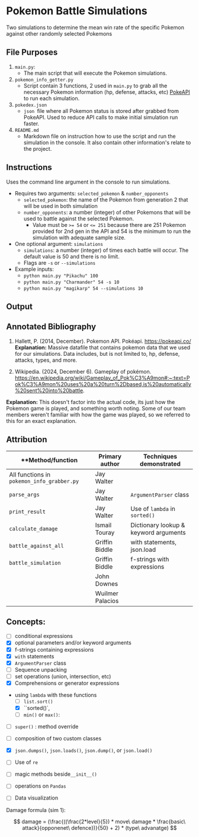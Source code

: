 ﻿# Pokemon Battle Simulations

Two simulations to determine the mean win rate of the specific Pokemon against other randomly selected Pokemons

## File Purposes

1. `main.py`:
   - The main script that will execute the Pokemon simulations. 
2. `pokemon_info_getter.py`
   - Script contain 3 functions, 2 used in `main.py` to grab all the necessary Pokemon information (hp, defense, attacks, etc) [PokeAPI](https://pokeapi.co/) to run each simulation.
3. `pokedex.json`
   - `json `file where all Pokemon status is stored after grabbed from PokeAPI. Used to reduce API calls to make initial simulation run faster. 
4. `README.md`
   - Markdown file on instruction how to use the script and run the simulation in the console. It also contain other information's relate to the project.

## Instructions

Uses the command line argument in the console to run simulations.

- Requires two arguments: `selected_pokemon` & `number_opponents`
  - `selected_pokemon`: the name of the Pokemon from generation 2 that will be used in both simulation
  - `number_opponents`: a number (integer) of other Pokemons that will be used to battle against the selected Pokemon. 
    - Value must be `>= 54` or `<= 251` because there are 251 Pokemon provided for 2nd gen in the API and 54 is the minimum to run the simulation with adequate sample size. 
- One optional argument: `simulations`
  - `simulations`: a number (integer) of times each battle will occur. The default value is 50 and there is no limit. 
  - Flags are `-s` or `--simulations`
- Example inputs:
  -  `python main.py "Pikachu" 100`
  -  `python main.py "Charmander" 54 -s 10`
  -  `python main.py "magikarp" 54 --simulations 10`

## Output

## Annotated Bibliography

1. Hallett, P. (2014, December). Pokemon API. Pokéapi. https://pokeapi.co/ 
**Explanation:** Massive datafile that contains pokemon data that we used for our simulations. Data includes, but is not limited to, hp, defense, attacks, types, and more. 

2. Wikipedia. (2024, December 6). Gameplay of pokémon. https://en.wikipedia.org/wiki/Gameplay_of_Pok%C3%A9mon#:~:text=Pok%C3%A9mon%20uses%20a%20turn%2Dbased,is%20automatically%20sent%20into%20battle.

**Explanation:** This doesn't factor into the actual code, its just how the Pokemon game is played, and something worth noting. Some of our team members weren't familiar with how the game was played, so we referred to this for an exact explanation.

## Attribution

| **Method/function                          | **Primary author** | **Techniques demonstrated**           |
| ------------------------------------------ | ------------------ | ------------------------------------- |
| All functions in `pokemon_info_grabber.py` | Jay Walter         |                                       |
| `parse_args`                               | Jay Walter         | `ArgumentParser` class                |
| `print_result`                             | Jay Walter         | Use of `lambda` in `sorted()`         |
| `calculate_damage`                         | Ismail Touray      | Dictionary lookup & keyword arguments |
| `battle_against_all`                       | Griffin Biddle     | with statements, json.load            |
| `battle_simulation`                        | Griffin Biddle     | f-strings with expressions            |
|                                            | John Downes        |                                       |
|                                            | Wuilmer Palacios   |                                       |

## Concepts:

- [ ] conditional expressions
- [x] optional parameters and/or keyword arguments
- [x] f-strings containing expressions
- [x] `with` statements
- [x] `ArgumentParser` class
- [ ] Sequence unpacking
- [ ] set operations (union, intersection, etc)
- [x] Comprehensions or generator expressions
- using `lambda` with these functions
  - [ ] `list.sort()`
  - [x] ``sorted()`,
  - [ ]  `min()` or `max()`:

- [ ] `super()` : method override
- [ ] composition of two custom classes
- [x] `json.dumps()`, `json.loads()`, `json.dump()`, or `json.load()`
- [ ] Use of `re`
- [ ] magic methods beside`__init__()`
- [ ] operations on `Pandas` 
- [ ] Data visualization



Damage formula (sim 1):


$$
damage = (\frac{((\frac{2*level}{5}) * move\ damage * \frac{basic\ attack}{opponenet\ defence})}{50} + 2) * (type\ advanatge)
$$
